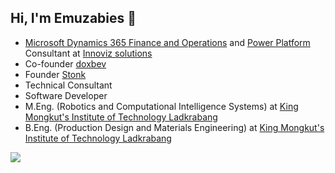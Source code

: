 ## Hi, I'm Emuzabies 👋
* [Microsoft Dynamics 365 Finance and Operations](https://dynamics.microsoft.com/en-us/) and [Power Platform](https://powerplatform.microsoft.com/en-us/) Consultant at <a href="https://www.innovizsolutions.com/">Innoviz solutions</a>
* Co-founder [doxbev](https://github.com/doxbev)
* Founder [Stonk](https://github.com/stonk-dev)
* Technical Consultant
* Software Developer
* M.Eng. (Robotics and Computational Intelligence Systems) at <a href="https://www.kmitl.ac.th/">King Mongkut's Institute of Technology Ladkrabang</a>
* B.Eng. (Production Design and Materials Engineering) at <a href="https://www.kmitl.ac.th/">King Mongkut's Institute of Technology Ladkrabang</a>

![](https://github-readme-stats.vercel.app/api?username=emu479p01&theme=dark&show_icons=true)

<!--### A little more about me...
```javascript
const bomb = {
  code: [Javascript, HTML, CSS, C, C++, C#, Python, Java, X++],
  tools: [VueJs, NuxtJs, ASP.NET, "MAUI", "Tailwind"],
  architecture: ["MVC", "microservices", "MVVM"]
}
```-->

<!---
emu479p01/emu479p01 is a ✨ special ✨ repository because its `README.md` (this file) appears on your GitHub profile.
You can click the Preview link to take a look at your changes.
--->
